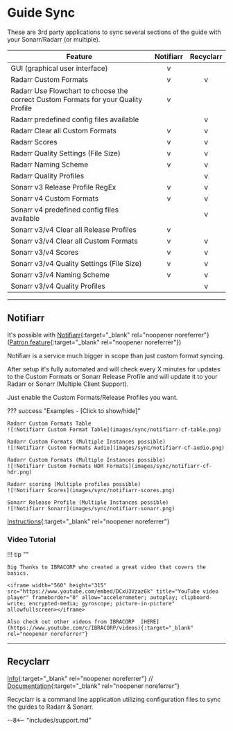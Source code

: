 # Guide Sync

These are 3rd party applications to sync several sections of the guide with your Sonarr/Radarr (or multiple).

| Feature                                                                            | Notifiarr | Recyclarr |
| ---------------------------------------------------------------------------------- | :-------: | :-------: |
| GUI (graphical user interface)                                                     |     v     |           |
| Radarr Custom Formats                                                              |     v     |     v     |
| Radarr Use Flowchart to choose the correct Custom Formats for your Quality Profile |     v     |           |
| Radarr predefined config files available                                           |           |     v     |
| Radarr Clear all Custom Formats                                                    |     v     |     v     |
| Radarr Scores                                                                      |     v     |     v     |
| Radarr Quality Settings (File Size)                                                |     v     |     v     |
| Radarr Naming Scheme                                                               |     v     |     v     |
| Radarr Quality Profiles                                                            |           |     v     |
| Sonarr v3 Release Profile RegEx                                                    |     v     |     v     |
| Sonarr v4 Custom Formats                                                           |     v     |     v     |
| Sonarr v4 predefined config files available                                        |           |     v     |
| Sonarr v3/v4 Clear all Release Profiles                                            |     v     |           |
| Sonarr v3/v4 Clear all Custom Formats                                              |     v     |     v     |
| Sonarr v3/v4 Scores                                                                |     v     |     v     |
| Sonarr v3/v4 Quality Settings (File Size)                                          |     v     |     v     |
| Sonarr v3/v4 Naming Scheme                                                         |     v     |     v     |
| Sonarr v3/v4 Quality Profiles                                                      |           |     v     |

------

## Notifiarr

It's possible with [Notifiarr](https://notifiarr.com){:target="_blank" rel="noopener noreferrer"} ([Patron feature](https://notifiarr.wiki/FAQ#patron){:target="_blank" rel="noopener noreferrer"})

Notifiarr is a service much bigger in scope than just custom format syncing.

After setup it's fully automated and will check every X minutes for updates to the Custom Formats or Sonarr Release Profile and will update it to your Radarr or Sonarr (Multiple Client Support).

Just enable the Custom Formats/Release Profiles you want.

??? success "Examples - [Click to show/hide]"

    Radarr Custom Formats Table
    ![!Notifiarr Custom Format Table](images/sync/notifiarr-cf-table.png)

    Radarr Custom Formats (Multiple Instances possible)
    ![!Notifiarr Custom Formats Audio](images/sync/notifiarr-cf-audio.png)

    Radarr Custom Formats (Multiple Instances possible)
    ![!Notifiarr Custom Formats HDR Formats](images/sync/notifiarr-cf-hdr.png)

    Radarr scoring (Multiple profiles possible)
    ![!Notifiarr Scores](images/sync/notifiarr-scores.png)

    Sonarr Release Profile (Multiple Instances possible)
    ![!Notifiarr Sonarr](images/sync/notifiarr-sonarr.png)

[Instructions](https://notifiarr.wiki/en/Website/Integrations/Trash){:target="_blank" rel="noopener noreferrer"}

### Video Tutorial

!!! tip ""

    Big Thanks to IBRACORP who created a great video that covers the basics.

    <iframe width="560" height="315" src="https://www.youtube.com/embed/DCxU3Vzaz6k" title="YouTube video player" frameborder="0" allow="accelerometer; autoplay; clipboard-write; encrypted-media; gyroscope; picture-in-picture" allowfullscreen></iframe>

    Also check out other videos from IBRACORP  [HERE](https://www.youtube.com/c/IBRACORP/videos){:target="_blank" rel="noopener noreferrer"}

------

## Recyclarr

[Info](/Recyclarr/){:target="_blank" rel="noopener noreferrer"} // [Documentation](https://recyclarr.dev/wiki/){:target="_blank" rel="noopener noreferrer"}

Recyclarr is a command line application utilizing configuration files to sync the guides to Radarr &
Sonarr.

--8<-- "includes/support.md"
